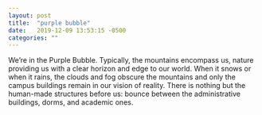 ```yaml
---
layout: post
title:  "purple bubble"
date:   2019-12-09 13:53:15 -0500
categories: ""
---
```


We’re in the Purple Bubble. Typically, the mountains encompass us, nature providing us with a clear horizon and edge to our world. When it snows or when it rains, the clouds and fog obscure the mountains and only the campus buildings remain in our vision of reality. There is nothing but the human-made structures before us: bounce between the administrative buildings, dorms, and academic ones.